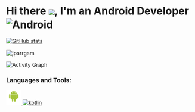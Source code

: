 # Hi there <img align="center" src="https://media.giphy.com/media/yxicUANit7fTdEdZgr/giphy.gif" width="35">, I'm an Android Developer<img align="center" alt="Android" width="55" src="https://media.giphy.com/media/Y4bzv6DYbYzy8jDnoW/giphy.gif" /></h2>

[![GitHub stats](https://github-readme-stats.vercel.app/api?username=jparrgam&theme=gotham&show_icons=true&hide=stars&include_all_commits=true&hide_border=true&bg_color=0d1117&title_color=38d252&icon_color=1f6fea&text_color=fefefe )](https://github.com/anuraghazra/github-readme-stats)
<p><img align="center" src="https://github-readme-streak-stats.herokuapp.com/?user=jparrgam&theme=github-dark&hide_border=false" alt="jparrgam"/></p>

![Activity Graph](https://activity-graph.herokuapp.com/graph?username=jparrgam&theme=github&hide_border=true&bg_color=0d1117&area_color=1f6fea&line=38d252&point=1f6fea&color=fefefe)

<h3 align="left">Languages and Tools:</h3>
<p align="left"> <a href="https://developer.android.com" target="_blank" rel="noreferrer"> <img src="https://raw.githubusercontent.com/devicons/devicon/master/icons/android/android-original-wordmark.svg" alt="android" width="40" height="40"/> </a> <a href="https://kotlinlang.org" target="_blank" rel="noreferrer"> <img src="https://www.vectorlogo.zone/logos/kotlinlang/kotlinlang-icon.svg" alt="kotlin" width="40" height="40"/>
